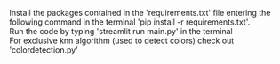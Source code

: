 Install the packages contained in the 'requirements.txt' file entering the following command in the terminal 'pip install -r requirements.txt'.<br>
Run the code by typing 'streamlit run main.py' in the terminal <br>
For exclusive knn algorithm (used to detect colors) check out 'colordetection.py' 
